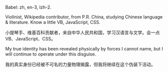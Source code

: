 Babel: zh, en-3, lzh-2.

Violinist, Wikipedia contributor, from P.R. China, studying Chinese language & literature. Know a little VB, JavaScript, CSS.

小提琴手、维基百科贡献者，来自中华人民共和国，学习汉语言与文学。会一点VB、JavaScript、CSS。

My true identity has been revealed physically by forces I cannot name, but I will continue to operate under this disguise.

我的真实身份已经被不可名的力量物理揭露，但我将继续在这个伪装下活动。
